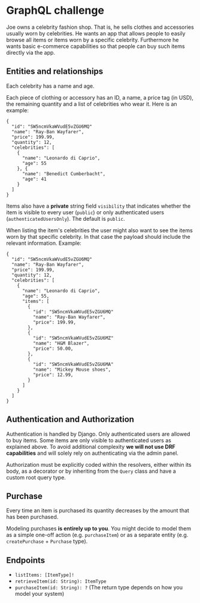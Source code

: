 # GraphQL challenge

Joe owns a celebrity fashion shop. That is, he sells clothes and accessories usually worn by celebrities. He wants an app that allows people to easily browse all items or items worn by a specific celebrity. Furthermore he wants basic e-commerce capabilities so that people can buy such items directly via the app.

## Entities and relationships

Each celebrity has a name and age.

Each piece of clothing or accessory has an ID, a name, a price tag (in USD), the remaining quantity and a list of celebrities who wear it. Here is an example:

```
{
  "id": "SW5ncmVkaWVudE5vZGU6MQ"
  "name": "Ray-Ban Wayfarer",
  "price": 199.99,
  "quantity": 12,
  "celebrities": [
    {
      "name": "Leonardo di Caprio",
      "age": 55
    }, {
      "name": "Benedict Cumberbacht",
      "age": 41
    }
  ]
}
```

Items also have a **private** string field `visibility` that indicates whether the item is visible to every user (`public`) or only authenticated users (`authenticatedUsersOnly`). The default is `public`.

When listing the item's celebrities the user might also want to see the items worn by that specific celebrity. In that case the payload should include the relevant information. Example:

```
{
  "id": "SW5ncmVkaWVudE5vZGU6MQ"
  "name": "Ray-Ban Wayfarer",
  "price": 199.99,
  "quantity": 12,
  "celebrities": [
    {
      "name": "Leonardo di Caprio",
      "age": 55,
      "items": [
        {
          "id": "SW5ncmVkaWVudE5vZGU6MQ"
          "name": "Ray-Ban Wayfarer",
          "price": 199.99,
        },
        {
          "id": "SW5ncmVkaWVudE5vZGU6MZ"
          "name": "H&M Blazer",
          "price": 50.00,
        },
        {
          "id": "SW5ncmVkaWVudE5vZGU6MA"
          "name": "Mickey Mouse shoes",
          "price": 12.99,
        }
      ]
    }
  ]
}
```


## Authentication and Authorization

Authentication is handled by Django. Only authenticated users are allowed to buy items. Some items are only visible to authenticated users as explained above. To avoid additional complexity **we will not use DRF capabilities** and will solely rely on authenticating via the admin panel.

Authorization must be explicitly coded within the resolvers, either within its body, as a decorator or by inheriting from the `Query` class and have a custom root query type.

## Purchase

Every time an item is purchased its quantity decreases by the amount that has been purchased.

Modeling purchases **is entirely up to you**. You might decide to model them as a simple one-off action (e.g. `purchaseItem`) or as a separate entity (e.g. `createPurchase` + `Purchase` type).

## Endpoints

- `listItems: [ItemType]!`
- `retrieveItem(id: String): ItemType`
- `purchaseItem(id: String): ?` (The return type depends on how you model your system)